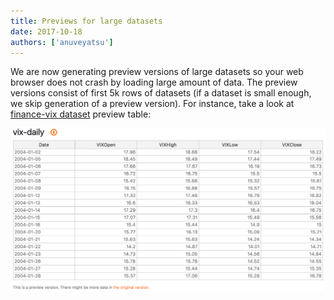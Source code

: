 ```yaml
---
title: Previews for large datasets
date: 2017-10-18
authors: ['anuveyatsu']
---
```


We are now generating preview versions of large datasets so your web browser does not crash by loading large amount of data. The preview versions consist of first 5k rows of datasets (if a dataset is small enough, we skip generation of a preview version). For instance, take a look at [finance-vix dataset][finance-vix] preview table:

![](/assets/preview-table.png)

[finance-vix]: /core/finance-vix
